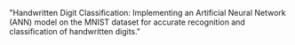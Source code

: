 
"Handwritten Digit Classification: Implementing an Artificial Neural Network (ANN) model on the MNIST dataset for accurate recognition and classification of handwritten digits."
